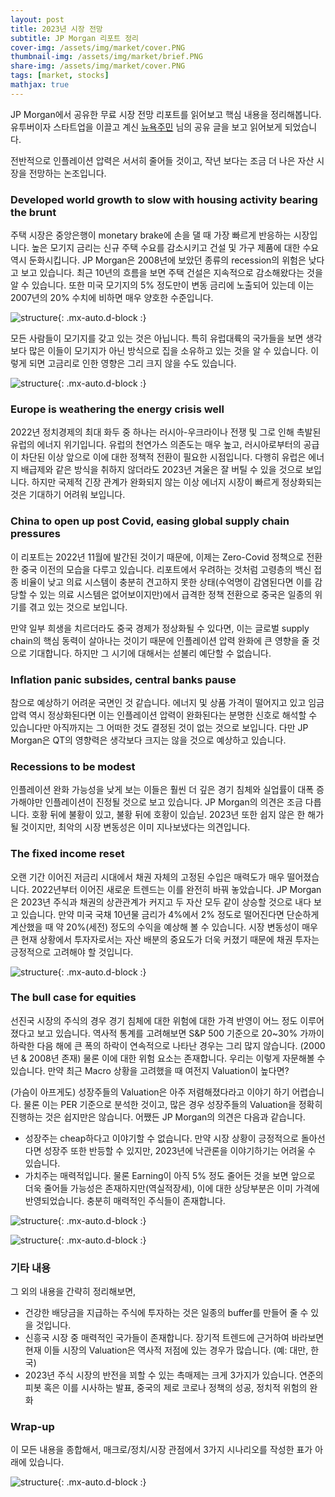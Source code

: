 ```yaml
---
layout: post
title: 2023년 시장 전망
subtitle: JP Morgan 리포트 정리
cover-img: /assets/img/market/cover.PNG
thumbnail-img: /assets/img/market/brief.PNG
share-img: /assets/img/market/cover.PNG
tags: [market, stocks]
mathjax: true
---
```


JP Morgan에서 공유한 무료 시장 전망 리포트를 읽어보고 핵심 내용을 정리해봅니다. 유투버이자 스타트업을 이끌고 계신 [뉴욕주민](https://www.youtube.com/@newyork-er/featured) 님의 공유 글을 보고 읽어보게 되었습니다.  

전반적으로 인플레이션 압력은 서서히 줄어들 것이고, 작년 보다는 조금 더 나은 자산 시장을 전망하는 논조입니다. 

### Developed world growth to slow with housing activity bearing the brunt  

주택 시장은 중앙은행이 monetary brake에 손을 댈 때 가장 빠르게 반응하는 시장입니다. 높은 모기지 금리는 신규 주택 수요를 감소시키고 건설 및 가구 제품에 대한 수요 역시 둔화시킵니다. JP Morgan은 2008년에 보았던 종류의 recession의 위험은 낮다고 보고 있습니다. 최근 10년의 흐름을 보면 주택 건설은 지속적으로 감소해왔다는 것을 알 수 있습니다. 또한 미국 모기지의 5% 정도만이 변동 금리에 노출되어 있는데 이는 2007년의 20% 수치에 비하면 매우 양호한 수준입니다.  

![structure](/assets/img/market/e1.PNG){: .mx-auto.d-block :}

모든 사람들이 모기지를 갖고 있는 것은 아닙니다. 특히 유럽대륙의 국가들을 보면 생각보다 많은 이들이 모기지가 아닌 방식으로 집을 소유하고 있는 것을 알 수 있습니다. 이렇게 되면 고금리로 인한 영향은 그리 크지 않을 수도 있습니다.  

![structure](/assets/img/market/e2.PNG){: .mx-auto.d-block :}

### Europe is weathering the energy crisis well  
2022년 정치경제의 최대 화두 중 하나는 러시아-우크라이나 전쟁 및 그로 인해 촉발된 유럽의 에너지 위기입니다. 유럽의 천연가스 의존도는 매우 높고, 러시아로부터의 공급이 차단된 이상 앞으로 이에 대한 정책적 전환이 필요한 시점입니다. 다행히 유럽은 에너지 배급제와 같은 방식을 취하지 않더라도 2023년 겨울은 잘 버틸 수 있을 것으로 보입니다. 하지만 국제적 긴장 관계가 완화되지 않는 이상 에너지 시장이 빠르게 정상화되는 것은 기대하기 어려워 보입니다.  

### China to open up post Covid, easing global supply chain pressures  
이 리포트는 2022년 11월에 발간된 것이기 때문에, 이제는 Zero-Covid 정책으로 전환한 중국 이전의 모습을 다루고 있습니다. 리포트에서 우려하는 것처럼 고령층의 백신 접종 비율이 낮고 의료 시스템이 충분히 견고하지 못한 상태(수억명이 감염된다면 이를 감당할 수 있는 의료 시스템은 없어보이지만)에서 급격한 정책 전환으로 중국은 일종의 위기를 겪고 있는 것으로 보입니다.  

만약 일부 희생을 치르더라도 중국 경제가 정상화될 수 있다면, 이는 글로벌 supply chain의 핵심 동력이 살아나는 것이기 때문에 인플레이션 압력 완화에 큰 영향을 줄 것으로 기대합니다. 하지만 그 시기에 대해서는 섣불리 예단할 수 없습니다.  

### Inflation panic subsides, central banks pause  
참으로 예상하기 어려운 국면인 것 같습니다. 에너지 및 상품 가격이 떨어지고 있고 임금 압력 역시 정상화된다면 이는 인플레이션 압력이 완화된다는 분명한 신호로 해석할 수 있습니다만 아직까지는 그 어떠한 것도 결정된 것이 없는 것으로 보입니다. 다만 JP Morgan은 QT의 영향력은 생각보다 크지는 않을 것으로 예상하고 있습니다.  

### Recessions to be modest  
인플레이션 완화 가능성을 낮게 보는 이들은 훨씬 더 깊은 경기 침체와 실업률이 대폭 증가해야만 인플레이션이 진정될 것으로 보고 있습니다. JP Morgan의 의견은 조금 다릅니다. 호황 뒤에 불황이 있고, 불황 뒤에 호황이 있습닏. 2023년 또한 쉽지 않은 한 해가 될 것이지만, 최악의 시장 변동성은 이미 지나보냈다는 의견입니다.  

### The fixed income reset  
오랜 기간 이어진 저금리 시대에서 채권 자체의 고정된 수입은 매력도가 매우 떨어졌습니다. 2022년부터 이어진 새로운 트렌드는 이를 완전히 바꿔 놓았습니다. JP Morgan은 2023년 주식과 채권의 상관관계가 커지고 두 자산 모두 같이 상승할 것으로 내다 보고 있습니다. 만약 미국 국채 10년물 금리가 4%에서 2% 정도로 떨어진다면 단순하게 계산했을 때 약 20%(세전) 정도의 수익을 예상해 볼 수 있습니다. 시장 변동성이 매우 큰 현재 상황에서 투자자로서는 자산 배분의 중요도가 더욱 커졌기 때문에 채권 투자는 긍정적으로 고려해야 할 것입니다.  

![structure](/assets/img/market/e9.PNG){: .mx-auto.d-block :}

### The bull case for equities  
선진국 시장의 주식의 경우 경기 침체에 대한 위험에 대한 가격 반영이 어느 정도 이루어졌다고 보고 있습니다. 역사적 통계를 고려해보면 S&P 500 기준으로 20~30% 가까이 하락한 다음 해에 큰 폭의 하락이 연속적으로 나타난 경우는 그리 많지 않습니다. (2000년 & 2008년 존재) 물론 이에 대한 위험 요소는 존재합니다. 우리는 이렇게 자문해볼 수 있습니다. 만약 최근 Macro 상황을 고려했을 때 여전지 Valuation이 높다면?  

(가슴이 아프게도) 성장주들의 Valuation은 아주 저렴해졌다라고 이야기 하기 어렵습니다. 물론 이는 PER 기준으로 분석한 것이고, 많은 경우 성장주들의 Valuation을 정확히 진행하는 것은 쉽지만은 않습니다. 어쨌든 JP Morgan의 의견은 다음과 같습니다.  

- 성장주는 cheap하다고 이야기할 수 없습니다. 만약 시장 상황이 긍정적으로 돌아선다면 성장주 또한 반등할 수 있지만, 2023년에 낙관론을 이야기하기는 어려울 수 있습니다.  
- 가치주는 매력적입니다. 물론 Earning이 아직 5% 정도 줄어든 것을 보면 앞으로 더욱 줄어들 가능성은 존재하지만(역실적장세), 이에 대한 상당부분은 이미 가격에 반영되었습니다. 충분히 매력적인 주식들이 존재합니다.  

![structure](/assets/img/market/e10.PNG){: .mx-auto.d-block :}

![structure](/assets/img/market/e11.PNG){: .mx-auto.d-block :}

### 기타 내용  
그 외의 내용을 간략히 정리해보면,  

- 건강한 배당금을 지급하는 주식에 투자하는 것은 일종의 buffer를 만들어 줄 수 있을 것입니다.  
- 신흥국 시장 중 매력적인 국가들이 존재합니다. 장기적 트렌드에 근거하여 바라보면 현재 이들 시장의 Valuation은 역사적 저점에 있는 경우가 많습니다. (예: 대만, 한국)  
- 2023년 주식 시장의 반전을 꾀할 수 있는 촉매제는 크게 3가지가 있습니다. 연준의 피봇 혹은 이를 시사하는 발표, 중국의 제로 코로나 정책의 성공, 정치적 위험의 완화  

### Wrap-up  
이 모든 내용을 종합해서, 매크로/정치/시장 관점에서 3가지 시나리오를 작성한 표가 아래에 있습니다.  

![structure](/assets/img/market/table.PNG){: .mx-auto.d-block :}

